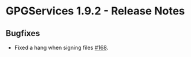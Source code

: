 GPGServices 1.9.2 - Release Notes
========================================

Bugfixes
--------

*   Fixed a hang when signing files [#168](https://gpgtools.lighthouseapp.com/projects/67607/tickets/168-nsbundle-isvalidsigned-not-available).